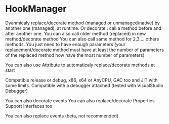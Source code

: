 # HookManager
Dyanmicaly replace/decorate method (managed or unmanaged/native) by another one (managed), at runtime. Or decorate : call a method before and after another one.
You can also call older method (replaced) in new method/decorate method
You can also call same method for 2,3,... others methods. You just need to have enough parameters (your replacement/decorate method must have at least the number of parameters of the replaced method how have the most number of parameters)

You can also use Attribute to automaticaly replace/decorate methods at start

Compatible release or debug, x86, x64 or AnyCPU, GAC too and JIT with some limits.
Compatible with a debugger attached (tested with VisualStudio Debugger)

You can also decorate events
You can also replace/decorate Properties
Support Interfaces too

You can also replace events (beta, not recommended)
